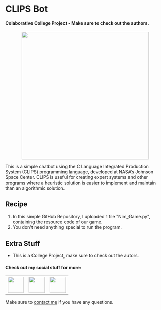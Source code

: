 # CLIPS Bot

#### Colaborative College Project - Make sure to check out the authors.


<p align="center"> <img src = "/Nim_Game_UI.png" width = 400> </p>

This is a simple chatbot using the C Language Integrated Production System (CLIPS) programming language, developed at NASA’s Johnson Space Center.
CLIPS is useful for creating expert systems and other programs where a heuristic solution is easier to implement and maintain than an algorithmic solution.

<h2 align="left">Recipe</h2>

1. In this simple GitHub Repository, I uploaded 1 file "Nim_Game.py", containing the resource code of our game.
2. You don't need anything special to run the program.

<h2 align="left">Extra Stuff</h3>

- This is a College Project, make sure to check out the autors.


#### Check out my social stuff for more:


<table>
    <tbody>
        <tr>
            </a></td>
            <td><a href="https://www.linkedin.com/in/hibrantapia/">
            <img height="50" src="https://www.vectorlogo.zone/logos/linkedin/linkedin-ar21.svg" />
            </a></td>
            <td><a href="https://twitter.com/HibranTapia">
            <img height="50" src="https://www.vectorlogo.zone/logos/twitter/twitter-ar21.svg" />
            </a></td>
            <td><a href="https://medium.com/@hibrantapia">
            <img height="50" src="https://www.vectorlogo.zone/logos/medium/medium-ar21.svg" />
            </a></td>
        </tr>
    </tbody>
</table>

Make sure to [contact me](https://github.com/hibrantapia) if you have any questions.
